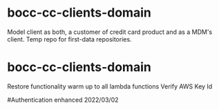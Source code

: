 # bocc-cc-clients-domain

Model client as both, a customer of credit card product and as a MDM's client. Temp repo for first-data repositories.

# bocc-cc-clients-domain
Restore functionality warm up to all lambda functions
Verify AWS Key Id

#Authentication enhanced 2022/03/02